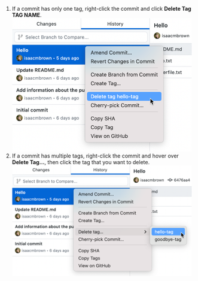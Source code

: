 1. If a commit has only one tag, right-click the commit and click **Delete Tag TAG NAME**.
  ![Select the delete tag menu item](/assets/images/help/desktop/select-delete-tag.png)
2. If a commit has multiple tags, right-click the commit and hover over **Delete Tag...**, then click the tag that you want to delete.
  ![Hover over the delete tag menu](/assets/images/help/desktop/delete-tag-multiple.png)